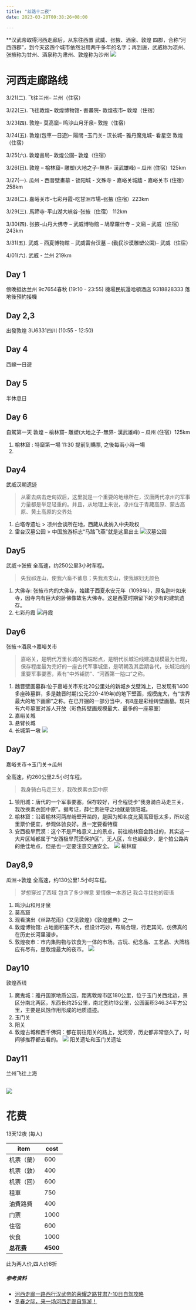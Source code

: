 ```yaml
---
title: "丝路十二夜"
date: 2023-03-20T00:38:26+08:00

---
```


**汉武帝取得河西走廊后，从东往西置 武威、张掖、酒泉、敦煌 四郡，合称“河西四郡”，到今天这四个城市依然沿用两千多年的名字；再到唐，武威称为凉州、张掖称为甘州、酒泉称为肃州、敦煌称为沙州
![](https://pic1.zhimg.com/80/v2-af2cb1b1805252579e50f97781e66686_1440w.jpg?source=1940ef5c)

# 河西走廊路线

3/21(二). 飞往兰州– 兰州（住宿）

3/22(三). 飞往敦煌– 敦煌博物馆- 書畫院- 敦煌夜市– 敦煌（住宿）

3/23(四). 敦煌– 莫高窟– 鸣沙山月牙泉– 敦煌（住宿）

3/24(五). 敦煌(包車一日遊)– 陽關 –玉门关– 汉长城– 雅丹魔鬼城– 看星空 敦煌（住宿）

3/25(六). 敦煌書局– 敦煌公園– 敦煌（住宿）

3/26(日). 敦煌 – 榆林窟– 雕塑(大地之子-無界- 漢武雄峰) – 瓜州 (住宿）125km

3/27(一). 瓜州 - 西晉壁畫墓 - 锁阳城 - 文殊寺 - 嘉峪关城牆 - 嘉峪关市 (住宿）258km

3/28(二). 嘉峪关市-七彩丹霞-吃甘洲市場-张掖 (住宿）223km

3/29(三). 馬蹄寺-平山湖大峽谷-张掖（住宿） 112km

3/30(四). 张掖–山丹大佛寺 – 武威博物館 – 鳩摩羅什寺 – 文廟 – 武威（住宿）243km

3/31(五). 武威 – 西夏博物館 – 武威雷台汉墓 – (勤民沙漠雕塑公園)– 武威（住宿）

4/01(六). 武威 - 兰州 219km


## Day 1
傍晚抵达兰州  9c7654春秋 (19:10 - 23:55)
機場民航漫哈頓酒店 9318828333 落地後預約接機

## Day 2,3
出發敦煌 3U6331四川 (10:55 - 12:50)

## Day 4
西線一日遊

## Day 5
半休息日

## Day 6
自駕第一天
敦煌 – 榆林窟– 雕塑(大地之子-無界- 漢武雄峰) – 瓜州 (住宿）125km
1. 榆林窟 : 特窟第一場 11:30 提前到購票, 之後每兩小時一場
2. 


## Day4
武威汉朝遗迹
>从霍去病击走匈奴后，这里就是一个重要的地缘所在，汉唐两代凉州的军事力量都是举足轻重的。并且，从地理上来说，凉州位于青藏高原、蒙古高原、黄土高原的交界处

1. 白塔寺遗址 > 凉州会谈所在地，西藏从此纳入中央政权
2. 雷台汉墓公园 > 中国旅游标志“马踏飞燕”就是这里出土 
![汉墓公园](https://t1-q.mafengwo.net/s12/M00/17/98/wKgED1wtdOyADinrAAD9LR39xRk31.jpeg?imageView2%2F2%2Fw%2F1360%2Fq%2F90)

## Day5
武威->张掖
全高速，约250公里3小时车程。
>失我祁连山，使我六畜不蕃息；失我焉支山，使我嫁妇无颜色

1. 大佛寺: 张掖市内的大佛寺，始建于西夏永安元年（1098年），原名迦叶如来寺，因寺内有巨大的卧佛像故名大佛寺。这是西夏时期留下的少有的建筑遗存。
2. 七彩丹霞
![丹霞](https://t1-q.mafengwo.net/s16/M00/D4/2C/CoUBUl9Jzt2AEPs9AAPZ8FfU6GM747.jpg)

## Day6
张掖->酒泉->嘉峪关市
>嘉峪关，是明代万里长城的西端起点，是明代长城沿线建造规模最为壮观，保存程度最为完好的一座古代军事城堡，是明朝及其后期各代，长城沿线的重要军事要塞，素有“中外钜防”、“河西第一隘口”之称。

1. 魏晋壁画墓群:位于嘉峪关市东北20公里处的新城乡戈壁滩上，已发现有1400多座砖墓群，多是魏晋时期(公元220-419年)的地下壁画，规模庞大，有“世界最大的地下画廊”之称。在已开掘的一部分当中，有8座是彩绘砖壁画墓。现只有六号墓室对游人开放（彩色砖壁画规模最大、最多的一座墓室）
2. 嘉峪关城
3. 悬臂长城
4. 长城第一墩
![](https://t1-q.mafengwo.net/s16/M00/D4/34/CoUBUl9JzuCAId3ZAATCBrkpmyY338.jpg?imageView2%2F2%2Fw%2F1360%2Fq%2F90)

## Day7
嘉峪关市->玉门关->瓜州

全高速，约260公里2.5小时车程。
>我身骑白马走三关，我改换素衣回中原

1. 锁阳城：唐代的一个军事要塞，保存较好，可全程徒步“我身骑白马走三关，我改换素衣回中原”。据考证，薛仁贵驻守之地就是锁阳城。
2. 榆林窟：沿着榆林河两岸峭壁开凿的，是因为知名度比莫高窟低太多，所以这里票价便宜，参观体验良好。且一定要看特窟
3. 安西极旱荒漠：这个不是严格意义上的景点，前往榆林窟会路过的，其实这一大片区域都属于“安西极旱荒漠保护区”，无人区，车也超级少，是个拍公路片的绝佳地点，但是也一定要注意交通安全。
![](https://t1-q.mafengwo.net/s16/M00/D4/37/CoUBUl9JzuKAY-gIAAO_eqfQy0Q234.jpg?imageView2%2F2%2Fw%2F1360%2Fq%2F90)
榆林窟

## Day8,9
瓜洲->敦煌
全高速，约130公里1.5小时车程。
>梦想穿过了西域 包含了多少禅意
爱情像一本游记 我会寻找他的密语

1. 鸣沙山和月牙泉
2. 莫高窟
3. 观看演出《丝路花雨》《又见敦煌》《敦煌盛典》之一
4. 敦煌博物馆: 占地面积虽不大，但设计巧妙，布局合理，行走其间，仿佛真的在历史长河里漫步。
5. 敦煌夜市：市内集购物与饮食为一体的市场。古玩、纪念品、工艺品、大牌档应有尽有，是敦煌最大的夜市。
![](https://pica.zhimg.com/80/v2-58f092fef13cd3dceace684c788fe870_1440w.jpg?source=1940ef5c)


## Day10
敦煌西线
1. 魔鬼城：雅丹国家地质公园，距离敦煌市区180公里，位于玉门关西北边，景区分南北两区，东西长约25公里，南北宽约13公里，公园面积346.34平方公里，主要是风蚀作用形成的地质遗迹。
2. 玉门关
3. 阳关
4. 敦煌古城和西千佛洞：都在前往阳关的路上，党河旁，历史都非常悠久了，时间够推荐都去看的。
![](https://t1-q.mafengwo.net/s16/M00/D4/3E/CoUBUl9JzuWAeeSUAAHLg3U2Zjo709.jpg?imageView2%2F2%2Fw%2F1360%2Fq%2F90)
阳关遗址和玉门关遗址

## Day11
兰州飞往上海

![](https://t1-q.mafengwo.net/s12/M00/35/16/wKgED1wtgz-AA9SPAAEqLdC4Tto47.jpeg)
----


# 花费
13天12夜 (每人)

item | cost
------------- | -------------
机票（蘭）  | 600
机票（敦）  | 400
机票（回）  | 600
租車  | 750
油費路費  | 400
门票  | 1000
住宿  | 600
伙食  | 1000
**总花费** | **4500**

此为两人价,四人价8折

##### 参考资料
- [河西走廊一路西行汉武帝的荣耀之路甘肃7-10日自驾攻略](https://www.mafengwo.cn/gonglve/ziyouxing/370700.html "河西走廊一路西行汉武帝的荣耀之路甘肃7-10日自驾攻略")
- [冬春之际，来一场河西走廊自驾游！](https://www.mafengwo.cn/gonglve/ziyouxing/233767.html "冬春之际，来一场河西走廊自驾游！")
